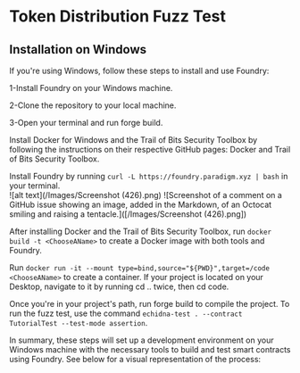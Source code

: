 # Token Distribution Fuzz Test

## Installation on Windows
If you're using Windows, follow these steps to install and use Foundry:

1-Install Foundry on your Windows machine.

2-Clone the repository to your local machine.

3-Open your terminal and run forge build.

Install Docker for Windows and the Trail of Bits Security Toolbox by following the instructions on their respective GitHub pages: Docker and Trail of Bits Security Toolbox.

Install Foundry by running ```curl -L https://foundry.paradigm.xyz | bash``` in your terminal.  
![alt text](/Images/Screenshot (426).png)
![Screenshot of a comment on a GitHub issue showing an image, added in the Markdown, of an Octocat smiling and raising a tentacle.]([/Images/Screenshot (426).png])

After installing Docker and the Trail of Bits Security Toolbox, run ```docker build -t <ChooseAName>``` to create a Docker image with both tools and Foundry.

Run ```docker run -it --mount type=bind,source="${PWD}",target=/code <ChooseAName>``` to create a container. If your project is located on your Desktop, navigate to it by running cd .. twice, then cd code.

Once you're in your project's path, run forge build to compile the project. To run the fuzz test, use the command ```echidna-test . --contract TutorialTest --test-mode assertion```.

In summary, these steps will set up a development environment on your Windows machine with the necessary tools to build and test smart contracts using Foundry. See below for a visual representation of the process:
